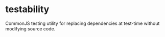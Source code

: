 testability
===========

CommonJS testing utility for replacing dependencies at test-time without modifying source code.
